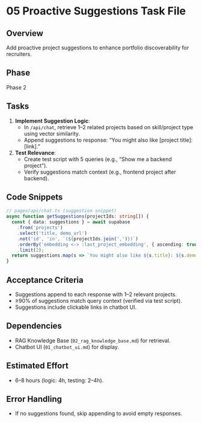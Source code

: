 # 05 Proactive Suggestions Task File

## Overview
Add proactive project suggestions to enhance portfolio discoverability for recruiters.

## Phase
Phase 2

## Tasks
1. **Implement Suggestion Logic**:
   - In `/api/chat`, retrieve 1–2 related projects based on skill/project type using vector similarity.
   - Append suggestions to response: “You might also like [project title]: [link].”
2. **Test Relevance**:
   - Create test script with 5 queries (e.g., “Show me a backend project”).
   - Verify suggestions match context (e.g., frontend project after backend).

## Code Snippets
```ts
// pages/api/chat.ts (suggestion snippet)
async function getSuggestions(projectIds: string[]) {
  const { data: suggestions } = await supabase
    .from('projects')
    .select('title, demo_url')
    .not('id', 'in', `(${projectIds.join(',')})`)
    .orderBy('embedding <-> :last_project_embedding', { ascending: true })
    .limit(2);
  return suggestions.map(s => `You might also like ${s.title}: ${s.demo_url}`);
}
```

## Acceptance Criteria
- Suggestions append to each response with 1–2 relevant projects.
- ≥90% of suggestions match query context (verified via test script).
- Suggestions include clickable links in chatbot UI.

## Dependencies
- RAG Knowledge Base (`02_rag_knowledge_base.md`) for retrieval.
- Chatbot UI (`01_chatbot_ui.md`) for display.

## Estimated Effort
- 6–8 hours (logic: 4h, testing: 2–4h).

## Error Handling
- If no suggestions found, skip appending to avoid empty responses.